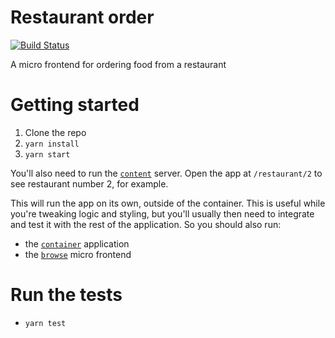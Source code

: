 # Restaurant order

[![Build Status](https://travis-ci.org/micro-frontends-demo/restaurant-order.svg?branch=master)](https://travis-ci.org/micro-frontends-demo/restaurant-order)

A micro frontend for ordering food from a restaurant

# Getting started

1. Clone the repo
2. `yarn install`
3. `yarn start`

You'll also need to run the [`content`](https://github.com/shinagawa-haruko/Micro-Frontend-Tutorial/tree/main/content) server.
Open the app at `/restaurant/2` to see restaurant number 2, for example.

This will run the app on its own, outside of the container. This is useful while
you're tweaking logic and styling, but you'll usually then need to integrate and
test it with the rest of the application. So you should also run:

- the [`container`](https://github.com/shinagawa-haruko/Micro-Frontend-Tutorial/tree/main/container/) application
- the [`browse`](https://github.com/shinagawa-haruko/Micro-Frontend-Tutorial/tree/main/browse) micro frontend

# Run the tests

- `yarn test`
